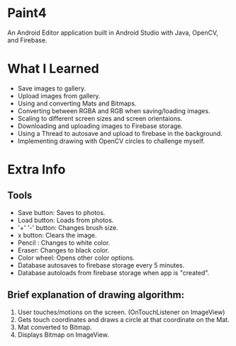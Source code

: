 # Paint4
An Android Editor application built in Android Studio with Java, OpenCV, and Firebase.

# What I Learned
* Save images to gallery.
* Upload images from gallery.
* Using and converting Mats and Bitmaps.
* Converting between RGBA and RGB when saving/loading images.
* Scaling to different screen sizes and screen orientaions.
* Downloading and uploading images to Firebase storage.
* Using a Thread to autosave and upload to firebase in the background.
* Implementing drawing with OpenCV circles to challenge myself.

# Extra Info

## Tools
* Save button: 	Saves to photos.
* Load button: 	Loads from photos.
* '+' '-' button:	Changes brush size.
* x button:	Clears the image.
* Pencil	:	Changes to white color.
* Eraser:		Changes to black color.
* Color wheel:	Opens other color options.
* Database autosaves to firebase storage every 5 minutes.
* Database autoloads from firebase storage when app is "created".

## Brief explanation of drawing algorithm:
1) User touches/motions on the screen. (OnTouchListener on ImageView)
2) Gets touch coordinates and draws a circle at that coordinate on the Mat.
3) Mat converted to Bitmap.
4) Displays Bitmap on ImageView.
